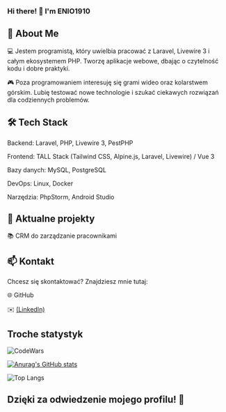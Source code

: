 ### Hi there! 👋 I'm ENIO1910

## 🚀 About Me

 💻 Jestem programistą, który uwielbia pracować z Laravel, Livewire 3 i całym ekosystemem PHP. Tworzę aplikacje webowe, dbając o czytelność kodu i dobre praktyki.

 🎮 Poza programowaniem interesuję się grami wideo oraz kolarstwem górskim. Lubię testować nowe technologie i szukać ciekawych rozwiązań dla codziennych problemów.

## 🛠 Tech Stack

 Backend: Laravel, PHP, Livewire 3, PestPHP

 Frontend: TALL Stack (Tailwind CSS, Alpine.js, Laravel, Livewire) / Vue 3

 Bazy danych: MySQL, PostgreSQL

 DevOps: Linux, Docker

 Narzędzia: PhpStorm, Android Studio

## 📌 Aktualne projekty

 📚 CRM do zarządzanie pracownikami

## 📫 Kontakt

 Chcesz się skontaktować? Znajdziesz mnie tutaj:

 🌐 GitHub

 ✉️ [(LinkedIn)](https://www.linkedin.com/in/staniewski/)

## Troche statystyk
 ![CodeWars](https://www.codewars.com/users/ENIO1910/badges/large)

 [![Anurag's GitHub stats](https://github-readme-stats.vercel.app/api?username=ENIO1910)](https://github.com/anuraghazra/github-readme-stats)

 ![Top Langs](https://github-readme-stats.vercel.app/api/top-langs/?username=ENIO1910&layout=compact&theme=radical)


## Dzięki za odwiedzenie mojego profilu! 🚀
